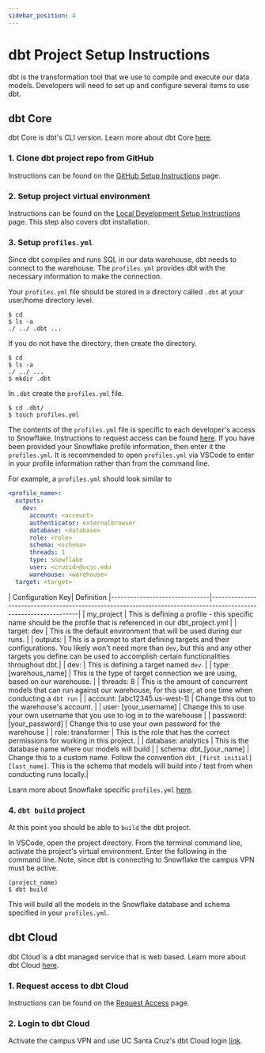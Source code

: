 ```yaml
---
sidebar_position: 4
---
```


# dbt Project Setup Instructions
dbt is the transformation tool that we use to compile and execute our data models. Developers will need to set up and configure several items to use dbt.

## dbt Core
dbt Core is dbt's CLI version. Learn more about dbt Core [here](https://docs.getdbt.com/docs/core/about-the-cli).

### 1. Clone dbt project repo from GitHub
Instructions can be found on the [GitHub Setup Instructions](github_setup_instructions) page.

### 2. Setup project virtual environment
Instructions can be found on the [Local Development Setup Instructions](local_development_setup_instructions) page. This step also covers dbt installation.

### 3. Setup `profiles.yml`
Since dbt compiles and runs SQL in our data warehouse, dbt needs to connect to the warehouse. The `profiles.yml` provides dbt with the necessary information to make the connection.

Your `profiles.yml` file should be stored in a directory called `.dbt` at your user/home directory level. 
```shell
$ cd
$ ls -a
./ ../ .dbt ...
```
If you do not have the directory, then create the directory.
```shell
$ cd 
$ ls -a
./ ../ ...
$ mkdir .dbt
```
In `.dbt` create the `profiles.yml` file.
```shell
$ cd .dbt/
$ touch profiles.yml
```
The contents of the `profiles.yml` file is specific to each developer's access to Snowflake. Instructions to request access can be found [here](request_access). If you have been provided your Snowflake profile information, then enter it the `profiles.yml`. It is recommended to open `profiles.yml` via VSCode to enter in your profile information rather than from the command line. 

For example, a `profiles.yml` should look similar to
```yml
<profile_name>:
  outputs:
    dev:
      account: <account>
      authenticator: externalbrowser
      database: <database>
      role: <role>
      schema: <schema>
      threads: 1
      type: snowflake
      user: <cruzid>@ucsc.edu
      warehouse: <warehouse>
  target: <target>
```
 | Configuration Key| Definition
      |-------------------------------|------------------------------------------------------------------------------------------------------------------|
      | my_project                    | This is defining a profile - this specific name should be the profile that is referenced in our dbt_project.yml  |
      | target: dev                   | This is the default environment that will be used during our runs.                                               |
      | outputs:                      | This is a prompt to start defining targets and their configurations. You likely won't need more than `dev`, but this and any other targets you define can be used to accomplish certain functionalities throughout dbt.|
      | dev:                          | This is defining a target named `dev`.                                                                           |
      | type: [warehous_name]         | This is the type of target connection we are using, based on our warehouse.                                      |
      | threads: 8                    | This is the amount of concurrent models that can run against our warehouse, for this user, at one time when conducting a `dbt run` |
      | account: [abc12345.us-west-1] | Change this out to the warehouse's account.                                                                      |
      | user: [your_username]         | Change this to use your own username that you use to log in to the warehouse                                     |
      | password: [your_password]     | Change this to use your own password for the warehouse                                                           |
      | role: transformer             | This is the role that has the correct permissions for working in this project.                                   |
      | database: analytics           | This is the database name where our models will build                                                            |
      | schema: dbt_[your_name]       | Change this to a custom name. Follow the convention `dbt_[first initial][last_name]`. This is the schema that models will build into / test from when conducting runs locally.|

Learn more about Snowflake specific `profiles.yml` [here](https://docs.getdbt.com/reference/warehouse-setups/snowflake-setup).

### 4. `dbt build` project
At this point you should be able to `build` the dbt project. 

In VSCode, open the project directory. From the terminal command line, activate the project's virtual environment. Enter the following in the command line. Note, since dbt is connecting to Snowflake the campus VPN must be active.
```shell
(project_name)
$ dbt build
```

This will build all the models in the Snowflake database and schema specified in your `profiles.yml`.

## dbt Cloud
dbt Cloud is a dbt managed service that is web based. Learn more about dbt Cloud [here](https://docs.getdbt.com/docs/cloud/about-cloud-setup).

### 1. Request access to dbt Cloud
Instructions can be found on the [Request Access](request_access) page.

### 2. Login to dbt Cloud
Activate the campus VPN and use UC Santa Cruz's dbt Cloud login [link](https://cloud.ucsc.getdbt.com/enterprise-login/ucsc/).